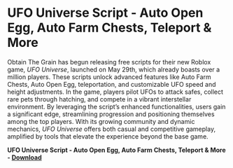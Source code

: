 <h1>UFO Universe Script - Auto Open Egg, Auto Farm Chests, Teleport & More</h1>

Obtain The Grain has begun releasing free scripts for their new Roblox game, *UFO Universe*, launched on May 29th, which already boasts over a million players. These scripts unlock advanced features like Auto Farm Chests, Auto Open Egg, teleportation, and customizable UFO speed and height adjustments. In the game, players pilot UFOs to attack safes, collect rare pets through hatching, and compete in a vibrant interstellar environment. By leveraging the script’s enhanced functionalities, users gain a significant edge, streamlining progression and positioning themselves among the top players. With its growing community and dynamic mechanics, *UFO Universe* offers both casual and competitive gameplay, amplified by tools that elevate the experience beyond the base game.

**UFO Universe Script - Auto Open Egg, Auto Farm Chests, Teleport &amp; More - [Download](https://www.dlgram.com/public/files/api.php?shortened=5kX3ya)**


